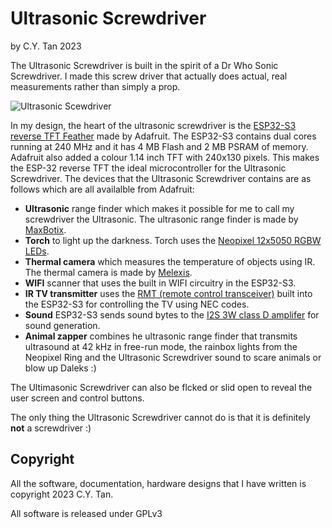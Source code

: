 # Ultrasonic Screwdriver

by C.Y. Tan 2023


The Ultrasonic Screwdriver is built in the spirit of a Dr Who Sonic
Screwdriver. I made this screw driver that actually does actual, real
measurements rather than simply a prop.

![Ultrasonic Scewdriver](https://github.com/cytan299/Ultrasonic_Screwdriver/blob/main//pics/ultrasonic_screwdriver.jpg)

In my design, the heart of the ultrasonic screwdriver is the [ESP32-S3 reverse TFT
Feather](https://www.adafruit.com/product/5691) made by Adafruit. The
ESP32-S3 contains dual cores running at 240 MHz and it  has 4 MB Flash
and 2 MB PSRAM of memory. Adafruit also added a colour 1.14 inch TFT
with 240x130 pixels. This makes the ESP-32 reverse TFT the ideal
microcontroller for the Ultrasonic Screwdriver.  The devices that the
Ultrasonic Screwdriver contains are as follows which are all availalble
from Adafruit:
* **Ultrasonic** range finder which makes it possible for me to call
  my screwdriver the Ultrasonic. The ultrasonic range finder is made
  by [MaxBotix](https://www.adafruit.com/product/983).
* **Torch** to light up the darkness. Torch uses the [Neopixel 12x5050
  RGBW LEDs](https://www.adafruit.com/product/2851).
* **Thermal camera** which measures the temperature of objects using
  IR. The thermal camera is made by
  [Melexis](https://www.adafruit.com/product/4469).
* **WIFI** scanner that uses the built in WIFI circuitry in the
  ESP32-S3.
* **IR TV transmitter** uses the [RMT (remote control
  transceiver)](https://docs.espressif.com/projects/esp-idf/en/latest/esp32/api-reference/peripherals/rmt.html)
   built into the ESP32-S3 for controlling the TV using NEC codes.
* **Sound** ESP32-S3 sends sound bytes to the [I2S 3W class D
  amplifer](https://www.adafruit.com/product/3006) for sound generation.
* **Animal zapper** combines he ultrasonic range finder that transmits
  ultrasound at 42 kHz in free-run mode, the rainbox lights from
  the Neopixel Ring and the Ultrasonic Screwdriver sound to scare
  animals or blow up Daleks :)
  
The Ultimasonic Screwdriver can also be flcked or slid open to reveal the
user screen and control buttons. 

The only thing the Ultrasonic Screwdriver cannot do is that it is
definitely **not** a screwdriver :)

## Copyright

All the software, documentation, hardware designs that I have written is
copyright 2023 C.Y. Tan.

All software is released under GPLv3





